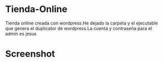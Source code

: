 # Tienda-Online
Tienda online creada con wordpress.He dejado la carpeta y el ejecutable que genera el duplicator de wordpress.La cuenta y contraseña para el admin es jesus 

Screenshot
=====

